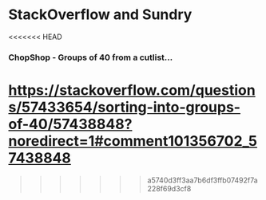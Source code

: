# StackOverflow and Sundry

<<<<<<< HEAD
### ChopShop - Groups of 40 from a cutlist...

https://stackoverflow.com/questions/57433654/sorting-into-groups-of-40/57438848?noredirect=1#comment101356702_57438848
=======
>>>>>>> a5740d3ff3aa7b6df3ffb07492f7a228f69d3cf8

